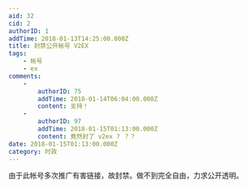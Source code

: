 ```yaml
---
aid: 32
cid: 2
authorID: 1
addTime: 2018-01-13T14:25:00.000Z
title: 封禁公开帐号 V2EX
tags:
    - 帐号
    - ex
comments:
    -
        authorID: 75
        addTime: 2018-01-14T06:04:00.000Z
        content: 支持！
    -
        authorID: 97
        addTime: 2018-01-15T01:13:00.000Z
        content: 竟然封了 v2ex ? ？？
date: 2018-01-15T01:13:00.000Z
category: 时政
---
```


由于此帐号多次推广有害链接，故封禁。做不到完全自由，力求公开透明。
